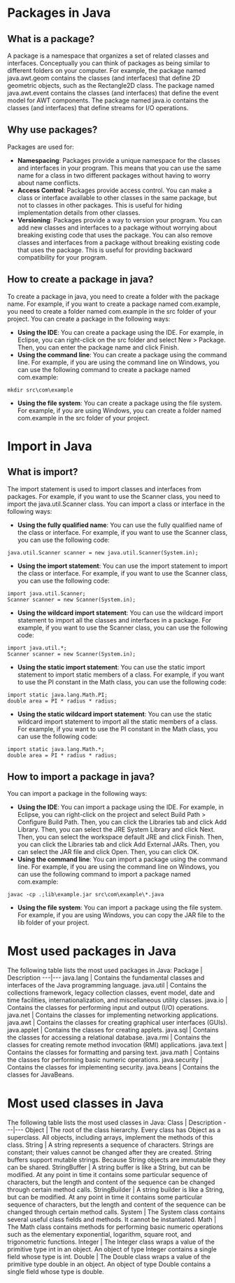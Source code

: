 # Packages in Java
## What is a package?
A package is a namespace that organizes a set of related classes and interfaces. Conceptually you can think of packages as being similar to different folders on your computer. For example, the package named java.awt.geom contains the classes (and interfaces) that define 2D geometric objects, such as the Rectangle2D class. The package named java.awt.event contains the classes (and interfaces) that define the event model for AWT components. The package named java.io contains the classes (and interfaces) that define streams for I/O operations.

## Why use packages?
Packages are used for:
* **Namespacing**: Packages provide a unique namespace for the classes and interfaces in your program. This means that you can use the same name for a class in two different packages without having to worry about name conflicts.
* **Access Control**: Packages provide access control. You can make a class or interface available to other classes in the same package, but not to classes in other packages. This is useful for hiding implementation details from other classes.
* **Versioning**: Packages provide a way to version your program. You can add new classes and interfaces to a package without worrying about breaking existing code that uses the package. You can also remove classes and interfaces from a package without breaking existing code that uses the package. This is useful for providing backward compatibility for your program.

## How to create a package in java?
To create a package in java, you need to create a folder with the package name. For example, if you want to create a package named com.example, you need to create a folder named com.example in the src folder of your project. You can create a package in the following ways:
* **Using the IDE**: You can create a package using the IDE. For example, in Eclipse, you can right-click on the src folder and select New > Package. Then, you can enter the package name and click Finish.
* **Using the command line**: You can create a package using the command line. For example, if you are using the command line on Windows, you can use the following command to create a package named com.example:
```
mkdir src\com\example
```
* **Using the file system**: You can create a package using the file system. For example, if you are using Windows, you can create a folder named com.example in the src folder of your project.

# Import in Java
## What is import?
The import statement is used to import classes and interfaces from packages. For example, if you want to use the Scanner class, you need to import the java.util.Scanner class. You can import a class or interface in the following ways:
* **Using the fully qualified name**: You can use the fully qualified name of the class or interface. For example, if you want to use the Scanner class, you can use the following code:
```
java.util.Scanner scanner = new java.util.Scanner(System.in);
```
* **Using the import statement**: You can use the import statement to import the class or interface. For example, if you want to use the Scanner class, you can use the following code:
```
import java.util.Scanner;
Scanner scanner = new Scanner(System.in);
```
* **Using the wildcard import statement**: You can use the wildcard import statement to import all the classes and interfaces in a package. For example, if you want to use the Scanner class, you can use the following code:
```
import java.util.*;
Scanner scanner = new Scanner(System.in);
```
* **Using the static import statement**: You can use the static import statement to import static members of a class. For example, if you want to use the PI constant in the Math class, you can use the following code:
```
import static java.lang.Math.PI;
double area = PI * radius * radius;
```
* **Using the static wildcard import statement**: You can use the static wildcard import statement to import all the static members of a class. For example, if you want to use the PI constant in the Math class, you can use the following code:
```
import static java.lang.Math.*;
double area = PI * radius * radius;
```

## How to import a package in java?
You can import a package in the following ways:
* **Using the IDE**: You can import a package using the IDE. For example, in Eclipse, you can right-click on the project and select Build Path > Configure Build Path. Then, you can click the Libraries tab and click Add Library. Then, you can select the JRE System Library and click Next. Then, you can select the workspace default JRE and click Finish. Then, you can click the Libraries tab and click Add External JARs. Then, you can select the JAR file and click Open. Then, you can click OK.
* **Using the command line**: You can import a package using the command line. For example, if you are using the command line on Windows, you can use the following command to import a package named com.example:
```
javac -cp .;lib\example.jar src\com\example\*.java
```
* **Using the file system**: You can import a package using the file system. For example, if you are using Windows, you can copy the JAR file to the lib folder of your project.

# Most used packages in Java
The following table lists the most used packages in Java:
Package | Description
---|---
java.lang | Contains the fundamental classes and interfaces of the Java programming language.
java.util | Contains the collections framework, legacy collection classes, event model, date and time facilities, internationalization, and miscellaneous utility classes.
java.io | Contains the classes for performing input and output (I/O) operations.
java.net | Contains the classes for implementing networking applications.
java.awt | Contains the classes for creating graphical user interfaces (GUIs).
java.applet | Contains the classes for creating applets.
java.sql | Contains the classes for accessing a relational database.
java.rmi | Contains the classes for creating remote method invocation (RMI) applications.
java.text | Contains the classes for formatting and parsing text.
java.math | Contains the classes for performing basic numeric operations.
java.security | Contains the classes for implementing security.
java.beans | Contains the classes for JavaBeans.

# Most used classes in Java
The following table lists the most used classes in Java:
Class | Description
---|---
Object | The root of the class hierarchy. Every class has Object as a superclass. All objects, including arrays, implement the methods of this class.
String | A string represents a sequence of characters. Strings are constant; their values cannot be changed after they are created. String buffers support mutable strings. Because String objects are immutable they can be shared.
StringBuffer | A string buffer is like a String, but can be modified. At any point in time it contains some particular sequence of characters, but the length and content of the sequence can be changed through certain method calls.
StringBuilder | A string builder is like a String, but can be modified. At any point in time it contains some particular sequence of characters, but the length and content of the sequence can be changed through certain method calls.
System | The System class contains several useful class fields and methods. It cannot be instantiated.
Math | The Math class contains methods for performing basic numeric operations such as the elementary exponential, logarithm, square root, and trigonometric functions.
Integer | The Integer class wraps a value of the primitive type int in an object. An object of type Integer contains a single field whose type is int.
Double | The Double class wraps a value of the primitive type double in an object. An object of type Double contains a single field whose type is double.

